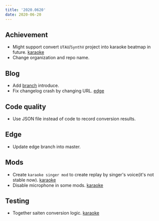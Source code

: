 ```yaml
---
title: '2020.0620'
date: 2020-06-20
---
```


## Achievement
- Might support convert `UTAU`/`SynthV` project into karaoke beatmap in future. [karaoke](#100#101@andy840119)
- Change organization and repo name.

## Blog
- Add [branch](../../Branch.md) introduce.
- Fix changelog crash by changing URL. [edge](#116@andy840119)

## Code quality
- Use JSON file instead of code to record conversion results.

## Edge
- Update edge branch into master.

## Mods
- Create `karaoke singer mod` to create replay by singer's voice(it's not stable now). [karaoke](#105@andy840119)
- Disable microphone in some mods. [karaoke](#103@andy840119)

## Testing
- Together saiten conversion logic. [karaoke](#107@andy840119)


